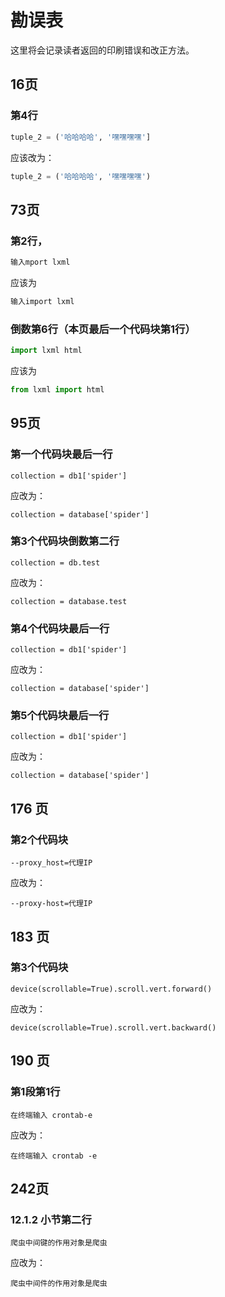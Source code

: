 # 勘误表

这里将会记录读者返回的印刷错误和改正方法。

## 16页

### 第4行

```python
tuple_2 = ('哈哈哈哈', '嘿嘿嘿嘿']
```

应该改为：

```python
tuple_2 = ('哈哈哈哈', '嘿嘿嘿嘿')
```

## 73页

### 第2行，

```python
输入mport lxml
```

应该为

```python
输入import lxml
```

### 倒数第6行（本页最后一个代码块第1行）

```python
import lxml html
```

应该为

```python
from lxml import html
```

## 95页

### 第一个代码块最后一行

```
collection = db1['spider']
```

应改为：

```
collection = database['spider']
```

### 第3个代码块倒数第二行

```
collection = db.test
```

应改为：

```
collection = database.test
```

### 第4个代码块最后一行

```
collection = db1['spider']
```

应改为：

```
collection = database['spider']
```

### 第5个代码块最后一行

```
collection = db1['spider']
```

应改为：

```
collection = database['spider']
```

## 176 页

### 第2个代码块

```
--proxy_host=代理IP
```

应改为：

```
--proxy-host=代理IP
```

## 183 页

### 第3个代码块

```
device(scrollable=True).scroll.vert.forward()
```

应改为：

```
device(scrollable=True).scroll.vert.backward()
```

## 190 页

### 第1段第1行

```
在终端输入 crontab-e
```

应改为：

```
在终端输入 crontab -e
```

## 242页

### 12.1.2 小节第二行

```
爬虫中间键的作用对象是爬虫
```

应改为：

```
爬虫中间件的作用对象是爬虫
```
